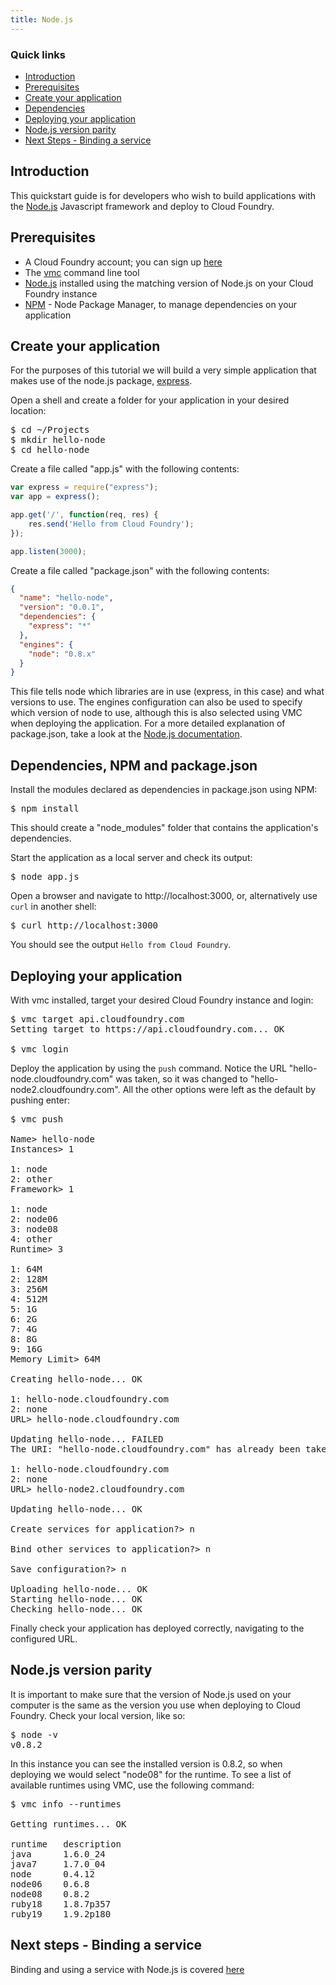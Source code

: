 ```yaml
---
title: Node.js
---
```


### Quick links ###
* [Introduction](#intro)
* [Prerequisites](#prerequisites)
* [Create your application](#create-your-app)
* [Dependencies](#dependencies)
* [Deploying your application](#deploy-your-app)
* [Node.js version parity](#checking-node-versions)
* [Next Steps - Binding a service](#next-steps)

## <a id='intro'></a>Introduction ##

This quickstart guide is for developers who wish to build applications with the [Node.js](http://www.nodejs.org) Javascript framework and deploy to Cloud Foundry.

## <a id='prerequisites'></a>Prerequisites ##

* A Cloud Foundry account; you can sign up [here](https://my.cloudfoundry.com/signup)
* The [vmc](../../managing-apps/vmc) command line tool 
* [Node.js](http://www.nodejs.org) installed using the matching version of Node.js on your Cloud Foundry instance
* [NPM](http://npmjs.org/) - Node Package Manager, to manage dependencies on your application

## <a id='create-your-app'></a>Create your application ##

For the purposes of this tutorial we will build a very simple application that makes use of the node.js package, [express](http://expressjs.com).

Open a shell and create a folder for your application in your desired location:

<pre class="terminal">
$ cd ~/Projects
$ mkdir hello-node
$ cd hello-node
</pre>

Create a file called "app.js" with the following contents:

```javascript
var express = require("express");
var app = express();

app.get('/', function(req, res) {
    res.send('Hello from Cloud Foundry');
});

app.listen(3000);
```

Create a file called "package.json" with the following contents:

```json
{
  "name": "hello-node",
  "version": "0.0.1",
  "dependencies": {
    "express": "*"
  },
  "engines": {
    "node": "0.8.x"
  }
}
```

This file tells node which libraries are in use (express, in this case) and what versions to use. The engines configuration can also be used to specify which version of node to use, although this is also selected using VMC when deploying the application. For a more detailed explanation of package.json, take a look at the [Node.js documentation](https://npmjs.org/doc/json.html).

## <a id='dependencies'></a>Dependencies, NPM and package.json ##

Install the modules declared as dependencies in package.json using NPM:

<pre class="terminal">
$ npm install
</pre>

This should create a "node_modules" folder that contains the application's dependencies.

Start the application as a local server and check its output:

<pre class="terminal">
$ node app.js
</pre>

Open a browser and navigate to http://localhost:3000, or, alternatively use `curl` in another shell:

<pre class="terminal">
$ curl http://localhost:3000
</pre>

You should see the output `Hello from Cloud Foundry`.

## <a id='deploy-your-app'></a>Deploying your application ##

With vmc installed, target your desired Cloud Foundry instance and login:

<pre class="terminal">
$ vmc target api.cloudfoundry.com
Setting target to https://api.cloudfoundry.com... OK

$ vmc login
</pre>

Deploy the application by using the `push` command. Notice the URL "hello-node.cloudfoundry.com" was taken, so it was changed to "hello-node2.cloudfoundry.com".
All the other options were left as the default by pushing enter:

<pre class="terminal">
$ vmc push

Name> hello-node
Instances> 1

1: node
2: other
Framework> 1   

1: node
2: node06
3: node08
4: other
Runtime> 3

1: 64M
2: 128M
3: 256M
4: 512M
5: 1G
6: 2G
7: 4G
8: 8G
9: 16G
Memory Limit> 64M

Creating hello-node... OK

1: hello-node.cloudfoundry.com
2: none
URL> hello-node.cloudfoundry.com

Updating hello-node... FAILED
The URI: "hello-node.cloudfoundry.com" has already been taken or reserved

1: hello-node.cloudfoundry.com
2: none
URL> hello-node2.cloudfoundry.com

Updating hello-node... OK

Create services for application?> n

Bind other services to application?> n

Save configuration?> n

Uploading hello-node... OK
Starting hello-node... OK
Checking hello-node... OK
</pre>

Finally check your application has deployed correctly, navigating to the configured URL.

## <a id='checking-node-versions'></a>Node.js version parity ##

It is important to make sure that the version of Node.js used on your computer is the same as the version you use when deploying to Cloud Foundry. Check your local version, like so:

<pre class="terminal">
$ node -v
v0.8.2
</pre>

In this instance you can see the installed version is 0.8.2, so when deploying we would select "node08" for the runtime. To see a list of available runtimes using VMC, use the following command:

<pre class="terminal">
$ vmc info --runtimes

Getting runtimes... OK

runtime   description
java      1.6.0_24   
java7     1.7.0_04   
node      0.4.12     
node06    0.6.8      
node08    0.8.2      
ruby18    1.8.7p357  
ruby19    1.9.2p180  
</pre>

## <a id='next-steps'></a>Next steps - Binding a service ##

Binding and using a service with Node.js is covered [here](./services.html)

